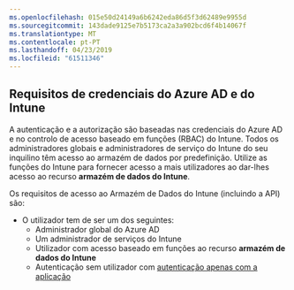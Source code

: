 ```yaml
---
ms.openlocfilehash: 015e50d24149a6b6242eda86d5f3d62489e9955d
ms.sourcegitcommit: 143dade9125e7b5173ca2a3a902bcd6f4b14067f
ms.translationtype: MT
ms.contentlocale: pt-PT
ms.lasthandoff: 04/23/2019
ms.locfileid: "61511346"
---
```

<!-- This include is part of the Intune Data Warehouse documentation. -->

## <a name="azure-ad-and-intune-credential-requirements"></a>Requisitos de credenciais do Azure AD e do Intune

A autenticação e a autorização são baseadas nas credenciais do Azure AD e no controlo de acesso baseado em funções (RBAC) do Intune. Todos os administradores globais e administradores de serviço do Intune do seu inquilino têm acesso ao armazém de dados por predefinição. Utilize as funções do Intune para fornecer acesso a mais utilizadores ao dar-lhes acesso ao recurso **armazém de dados do Intune**.

Os requisitos de acesso ao Armazém de Dados do Intune (incluindo a API) são:

  -  O utilizador tem de ser um dos seguintes:
      -  Administrador global do Azure AD
      -  Um administrador de serviços do Intune
      -  Utilizador com acesso baseado em funções ao recurso **armazém de dados do Intune**
      -  Autenticação sem utilizador com [autenticação apenas com a aplicação](../data-warehouse-app-only-auth.md) 
